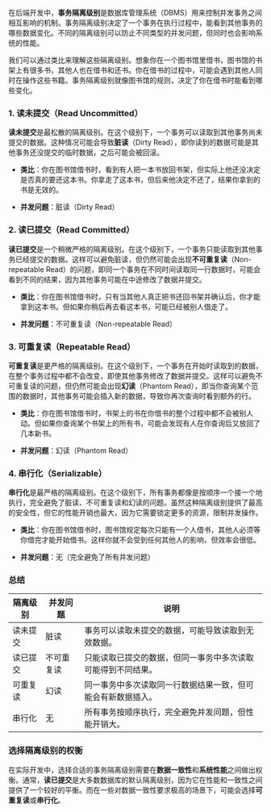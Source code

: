 在后端开发中，**事务隔离级别**是数据库管理系统（DBMS）用来控制并发事务之间相互影响的机制。事务隔离级别决定了一个事务在执行过程中，能看到其他事务的哪些数据变化。不同的隔离级别可以防止不同类型的并发问题，但同时也会影响系统的性能。

我们可以通过类比来理解这些隔离级别。想象你在一个图书馆里借书，图书馆的书架上有很多书，其他人也在借书和还书。你在借书的过程中，可能会遇到其他人同时在操作这些书籍。事务隔离级别就像图书馆的规则，决定了你在借书时能看到哪些变化。

### 1. 读未提交（Read Uncommitted）

**读未提交**是最松散的隔离级别。在这个级别下，一个事务可以读取到其他事务尚未提交的数据。这种情况可能会导致**脏读**（Dirty Read），即你读到的数据可能是其他事务还没提交的临时数据，之后可能会被回滚。

- **类比**：你在图书馆借书时，看到有人把一本书放回书架，但实际上他还没决定是否真的要还这本书。你拿走了这本书，但后来他决定不还了，结果你拿到的书是无效的。

- **并发问题**：脏读（Dirty Read）

### 2. 读已提交（Read Committed）

**读已提交**是一个稍微严格的隔离级别。在这个级别下，一个事务只能读取到其他事务已经提交的数据。这样可以避免脏读，但仍然可能会出现**不可重复读**（Non-repeatable Read）的问题，即同一个事务在不同时间读取同一行数据时，可能会看到不同的结果，因为其他事务可能在中途修改了数据并提交。

- **类比**：你在图书馆借书时，只有当其他人真正把书还回书架并确认后，你才能拿到这本书。但如果你稍后再去看这本书，可能已经被别人借走了。

- **并发问题**：不可重复读（Non-repeatable Read）

### 3. 可重复读（Repeatable Read）

**可重复读**是更严格的隔离级别。在这个级别下，一个事务在开始时读取到的数据，在整个事务过程中都不会改变，即使其他事务修改了数据并提交。这样可以避免不可重复读的问题，但仍然可能会出现**幻读**（Phantom Read），即当你查询某个范围的数据时，其他事务可能会插入新的数据，导致你再次查询时看到额外的行。

- **类比**：你在图书馆借书时，书架上的书在你借书的整个过程中都不会被别人动。但如果你查询某个书架上的所有书，可能会发现有人在你查询后又放回了几本新书。

- **并发问题**：幻读（Phantom Read）

### 4. 串行化（Serializable）

**串行化**是最严格的隔离级别。在这个级别下，所有事务都像是按顺序一个接一个地执行，完全避免了脏读、不可重复读和幻读的问题。虽然这种隔离级别提供了最高的安全性，但它的性能开销也最大，因为它需要锁定更多的资源，限制并发操作。

- **类比**：你在图书馆借书时，图书馆规定每次只能有一个人借书，其他人必须等你借完才能开始借书。这样你就不会受到任何其他人的影响，但效率会很低。

- **并发问题**：无（完全避免了所有并发问题）

### 总结

| 隔离级别 | 并发问题   | 说明                                                         |
| -------- | ---------- | ------------------------------------------------------------ |
| 读未提交 | 脏读       | 事务可以读取未提交的数据，可能导致读取到无效数据。           |
| 读已提交 | 不可重复读 | 只能读取已提交的数据，但同一事务中多次读取可能得到不同结果。 |
| 可重复读 | 幻读       | 同一事务中多次读取同一行数据结果一致，但可能会有新数据插入。 |
| 串行化   | 无         | 所有事务按顺序执行，完全避免并发问题，但性能开销大。         |

### 选择隔离级别的权衡

在实际开发中，选择合适的事务隔离级别需要在**数据一致性**和**系统性能**之间做出权衡。通常，**读已提交**是大多数数据库的默认隔离级别，因为它在性能和一致性之间提供了一个较好的平衡。而在一些对数据一致性要求极高的场景下，可能会选择**可重复读**或**串行化**。
